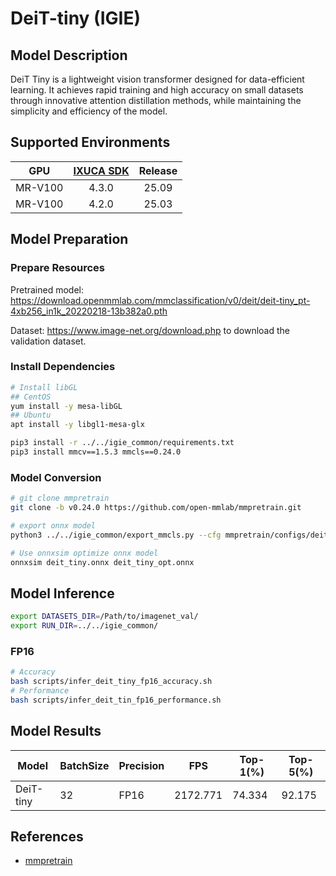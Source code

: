 # DeiT-tiny (IGIE)

## Model Description

DeiT Tiny is a lightweight vision transformer designed for data-efficient learning. It achieves rapid training and high accuracy on small datasets through innovative attention distillation methods, while maintaining the simplicity and efficiency of the model.

## Supported Environments

| GPU    | [IXUCA SDK](https://gitee.com/deep-spark/deepspark#%E5%A4%A9%E6%95%B0%E6%99%BA%E7%AE%97%E8%BD%AF%E4%BB%B6%E6%A0%88-ixuca) | Release |
| :----: | :----: | :----: |
| MR-V100 | 4.3.0 | 25.09 |
| MR-V100 | 4.2.0 | 25.03 |

## Model Preparation

### Prepare Resources

Pretrained model: <https://download.openmmlab.com/mmclassification/v0/deit/deit-tiny_pt-4xb256_in1k_20220218-13b382a0.pth>

Dataset: <https://www.image-net.org/download.php> to download the validation dataset.

### Install Dependencies

```bash
# Install libGL
## CentOS
yum install -y mesa-libGL
## Ubuntu
apt install -y libgl1-mesa-glx

pip3 install -r ../../igie_common/requirements.txt
pip3 install mmcv==1.5.3 mmcls==0.24.0
```

### Model Conversion

```bash
# git clone mmpretrain
git clone -b v0.24.0 https://github.com/open-mmlab/mmpretrain.git

# export onnx model
python3 ../../igie_common/export_mmcls.py --cfg mmpretrain/configs/deit/deit-tiny_pt-4xb256_in1k.py --weight deit-tiny_pt-4xb256_in1k_20220218-13b382a0.pth --output deit_tiny.onnx

# Use onnxsim optimize onnx model
onnxsim deit_tiny.onnx deit_tiny_opt.onnx
```

## Model Inference

```bash
export DATASETS_DIR=/Path/to/imagenet_val/
export RUN_DIR=../../igie_common/
```

### FP16

```bash
# Accuracy
bash scripts/infer_deit_tiny_fp16_accuracy.sh
# Performance
bash scripts/infer_deit_tin_fp16_performance.sh
```

## Model Results

| Model     | BatchSize | Precision | FPS      | Top-1(%) | Top-5(%) |
| --------- | --------- | --------- | -------- | -------- | -------- |
| DeiT-tiny | 32        | FP16      | 2172.771 | 74.334   | 92.175   |

## References

- [mmpretrain](https://github.com/open-mmlab/mmpretrain)
